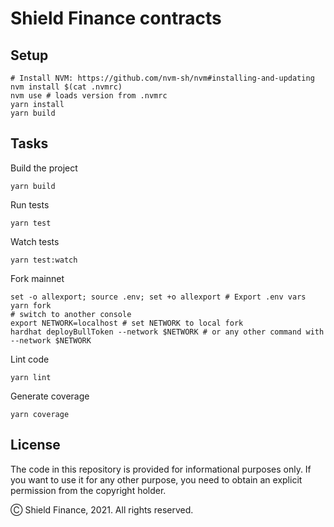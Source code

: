 # Shield Finance contracts

## Setup

    # Install NVM: https://github.com/nvm-sh/nvm#installing-and-updating
    nvm install $(cat .nvmrc)
    nvm use # loads version from .nvmrc
    yarn install
    yarn build

## Tasks

Build the project

    yarn build

Run tests

    yarn test

Watch tests

    yarn test:watch

Fork mainnet

    set -o allexport; source .env; set +o allexport # Export .env vars
    yarn fork
    # switch to another console
    export NETWORK=localhost # set NETWORK to local fork
    hardhat deployBullToken --network $NETWORK # or any other command with --network $NETWORK

Lint code

    yarn lint

Generate coverage

    yarn coverage

## License

The code in this repository is provided for informational purposes only. If you want to use it for any other purpose, you need to obtain an explicit permission from the copyright holder.

Ⓒ Shield Finance, 2021. All rights reserved.
